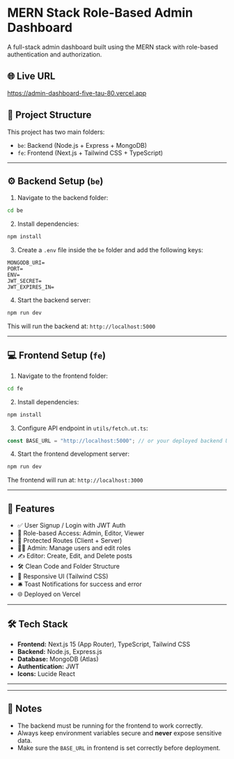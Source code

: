 # MERN Stack Role-Based Admin Dashboard

A full-stack admin dashboard built using the MERN stack with role-based authentication and authorization.

## 🌐 Live URL

https://admin-dashboard-five-tau-80.vercel.app

## 📁 Project Structure

This project has two main folders:

- `be`: Backend (Node.js + Express + MongoDB)
- `fe`: Frontend (Next.js + Tailwind CSS + TypeScript)

---

## ⚙️ Backend Setup (`be`)

1. Navigate to the backend folder:

```bash
cd be
```

2. Install dependencies:

```bash
npm install
```

3. Create a `.env` file inside the `be` folder and add the following keys:

```env
MONGODB_URI=
PORT=
ENV=
JWT_SECRET=
JWT_EXPIRES_IN=
```

4. Start the backend server:

```bash
npm run dev
```

This will run the backend at: `http://localhost:5000`

---

## 💻 Frontend Setup (`fe`)

1. Navigate to the frontend folder:

```bash
cd fe
```

2. Install dependencies:

```bash
npm install
```

3. Configure API endpoint in `utils/fetch.ut.ts`:

```ts
const BASE_URL = "http://localhost:5000"; // or your deployed backend URL
```

4. Start the frontend development server:

```bash
npm run dev
```

The frontend will run at: `http://localhost:3000`

---

## 🚀 Features

- ✅ User Signup / Login with JWT Auth
- 👤 Role-based Access: Admin, Editor, Viewer
- 🔐 Protected Routes (Client + Server)
- 🧑‍💼 Admin: Manage users and edit roles
- ✍️ Editor: Create, Edit, and Delete posts
- 🛠️ Clean Code and Folder Structure
- 💅 Responsive UI (Tailwind CSS)
- 🛎️ Toast Notifications for success and error
- 🌐 Deployed on Vercel

---

## 🛠️ Tech Stack

- **Frontend:** Next.js 15 (App Router), TypeScript, Tailwind CSS
- **Backend:** Node.js, Express.js
- **Database:** MongoDB (Atlas)
- **Authentication:** JWT
- **Icons:** Lucide React

---

---

## 📌 Notes

- The backend must be running for the frontend to work correctly.
- Always keep environment variables secure and **never** expose sensitive data.
- Make sure the `BASE_URL` in frontend is set correctly before deployment.

